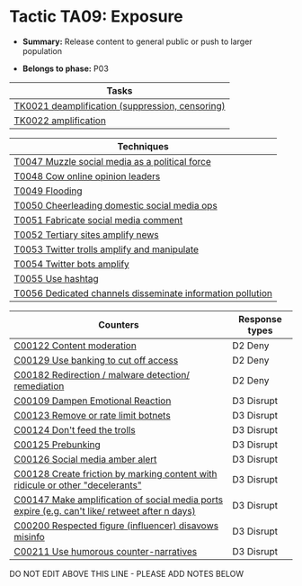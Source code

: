 # Tactic TA09: Exposure

* **Summary:** Release content to general public or push to larger population

* **Belongs to phase:** P03



| Tasks |
| ----- |
| [TK0021 deamplification (suppression, censoring)](../tasks/TK0021.md) |
| [TK0022 amplification](../tasks/TK0022.md) |



| Techniques |
| ---------- |
| [T0047 Muzzle social media as a political force](../techniques/T0047.md) |
| [T0048 Cow online opinion leaders](../techniques/T0048.md) |
| [T0049 Flooding](../techniques/T0049.md) |
| [T0050 Cheerleading domestic social media ops](../techniques/T0050.md) |
| [T0051 Fabricate social media comment](../techniques/T0051.md) |
| [T0052 Tertiary sites amplify news](../techniques/T0052.md) |
| [T0053 Twitter trolls amplify and manipulate](../techniques/T0053.md) |
| [T0054 Twitter bots amplify](../techniques/T0054.md) |
| [T0055 Use hashtag](../techniques/T0055.md) |
| [T0056 Dedicated channels disseminate information pollution](../techniques/T0056.md) |



| Counters | Response types |
| -------- | -------------- |
| [C00122 Content moderation](../counters/C00122.md) | D2 Deny |
| [C00129 Use banking to cut off access ](../counters/C00129.md) | D2 Deny |
| [C00182 Redirection / malware detection/ remediation](../counters/C00182.md) | D2 Deny |
| [C00109 Dampen Emotional Reaction](../counters/C00109.md) | D3 Disrupt |
| [C00123 Remove or rate limit botnets](../counters/C00123.md) | D3 Disrupt |
| [C00124 Don't feed the trolls](../counters/C00124.md) | D3 Disrupt |
| [C00125 Prebunking](../counters/C00125.md) | D3 Disrupt |
| [C00126 Social media amber alert](../counters/C00126.md) | D3 Disrupt |
| [C00128 Create friction by marking content with ridicule or other "decelerants"](../counters/C00128.md) | D3 Disrupt |
| [C00147 Make amplification of social media ports expire (e.g. can't like/ retweet after n days)](../counters/C00147.md) | D3 Disrupt |
| [C00200 Respected figure (influencer) disavows misinfo](../counters/C00200.md) | D3 Disrupt |
| [C00211 Use humorous counter-narratives](../counters/C00211.md) | D3 Disrupt |


DO NOT EDIT ABOVE THIS LINE - PLEASE ADD NOTES BELOW